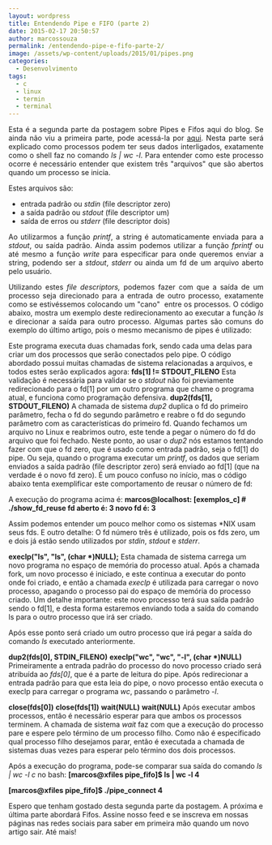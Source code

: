 ```yaml
---
layout: wordpress
title: Entendendo Pipe e FIFO (parte 2)
date: 2015-02-17 20:50:57
author: marcossouza
permalink: /entendendo-pipe-e-fifo-parte-2/
image: /assets/wp-content/uploads/2015/01/pipes.png
categories:
  - Desenvolvimento
tags:
  - c
  - linux
  - termin
  - terminal
---
```


<p style="text-align: justify;">Esta é a segunda parte da postagem sobre Pipes e Fifos aqui do blog. Se ainda não viu a primeira parte, pode acessá-la por <a title="Entendendo Pipes e FIFOs (parte 1)" href="/2015/01/22/entendendo-pipe-e-fifo-parte-1/" target="_blank">aqui</a>. Nesta parte será explicado como processos podem ter seus dados interligados, exatamente como o shell faz no comando <em>ls | wc -l</em>. Para entender como este processo ocorre é necessário entender que existem três "arquivos" que são abertos quando um processo se inicia.</p>
Estes arquivos são:
<ul>
	<li>entrada padrão ou <em>stdin</em> (file descriptor zero)</li>
	<li>a saída padrão ou <em>stdout</em> (file descriptor um)</li>
	<li>saída de erros ou <em>stderr</em> (file descriptor dois)</li>
</ul>
<p style="text-align: justify;">Ao utilizarmos a função <em>printf</em>, a string é automaticamente enviada para a <em>stdout</em>, ou saída padrão. Ainda assim podemos utilizar a função <em>fprintf </em>ou até mesmo a função <em>write</em> para especificar para onde queremos enviar a string, podendo ser a <em>stdout</em>, <em>stderr</em> ou ainda um fd de um arquivo aberto pelo usuário.</p>
<p style="text-align: justify;">Utilizando estes <em>file descriptors,</em> podemos fazer com que a saída de um processo seja direcionado para a entrada de outro processo, exatamente como se estivéssemos colocando um "cano"  entre os processos. O código abaixo, mostra um exemplo deste redirecionamento ao executar a função <em>ls</em> e direcionar a saída para outro processo. Algumas partes são comuns do exemplo do último artigo, pois o mesmo mecanismo de pipes é utilizado:</p>
<script src="//gistfy-app.herokuapp.com/github/ButecoOpenSource/exemplos/pipe_fifo/pipe_connect.c" type="text/javascript"></script>Este programa executa duas chamadas fork, sendo cada uma delas para criar um dos processos que serão conectados pelo pipe. O código abordado possui muitas chamadas de sistema relacionadas a arquivos, e todos estes serão explicados agora: <strong>fds[1] != STDOUT_FILENO</strong> Esta validação é necessária para validar se o <em>stdout</em> não foi previamente redirecionado para o fd[1] por um outro programa que chame o programa atual, e funciona como programação defensiva. <strong>dup2(fds[1], STDOUT_FILENO)</strong> A chamada de sistema <em>dup2</em> duplica o fd do primeiro parâmetro, fecha o fd do segundo parâmetro e reabre o fd do segundo parâmetro com as características do primeiro fd. Quando fechamos um arquivo no Linux e reabrimos outro, este tende a pegar o número do fd do arquivo que foi fechado. Neste ponto, ao usar o <em>dup2</em> nós estamos tentando fazer com que o fd zero, que é usado como entrada padrão, seja o fd[1] do pipe. Ou seja, quando o programa executar um <em>printf</em>, os dados que seriam enviados a saída padrão (file descriptor zero) será enviado ao fd[1] (que na verdade é o novo fd zero). É um pouco confuso no início, mas o código abaixo tenta exemplificar este comportamento de reusar o número de fd:<script src="//gistfy-app.herokuapp.com/github/ButecoOpenSource/exemplos/exemplos_c/show_fd_reuse.c" type="text/javascript"></script>

A execução do programa acima é:
<strong>marcos@localhost: [exemplos_c] # ./show_fd_reuse
fd aberto é: 3
novo fd é: 3
</strong>

Assim podemos entender um pouco melhor como os sistemas *NIX usam seus fds. E outro detalhe: O fd número três é utilizado, pois os fds zero, um e dois já estão sendo utilizados por <em>stdin</em>, <em>stdout</em> e <em>stderr</em>.

<strong>execlp("ls", "ls", (char *)NULL);</strong>
Esta chamada de sistema carrega um novo programa no espaço de memória do processo atual. Após a chamada fork, um novo processo é iniciado, e este continua a executar do ponto onde foi criado, e então a chamada <em>execlp</em> é utilizada para carregar o novo processo, apagando o processo pai do espaço de memória do processo criado. Um detalhe importante: este novo processo terá sua saída padrão sendo o fd[1], e desta forma estaremos enviando toda a saída do comando ls para o outro processo que irá ser criado.

Após esse ponto será criado um outro processo que irá pegar a saída do comando <em>ls</em> executado anteriormente.

<strong>dup2(fds[0], STDIN_FILENO)</strong>
<strong>execlp("wc", "wc", "-l", (char *)NULL)</strong>
Primeiramente a entrada padrão do processo do novo processo criado será atribuída ao <em>fds[0]</em>, que é a parte de leitura do pipe. Após redirecionar a entrada padrão para que esta leia do pipe, o novo processo então executa o execlp para carregar o programa <em>wc</em>, passando o parâmetro <em>-l</em>.

<strong>close(fds[0])</strong>
<strong>close(fds[1])</strong>
<strong>wait(NULL)</strong>
<strong>wait(NULL)</strong>
Após executar ambos processos, então é necessário esperar para que ambos os processos terminem. A chamada de sistema <em>wait</em> faz com que a execução do processo pare e espere pelo término de um processo filho. Como não é especificado qual processo filho desejamos parar, então é executada a chamada de sistemas duas vezes para esperar pelo término dos dois processos.

Após a execução do programa, pode-se comparar sua saída do comando <em>ls | wc -l c</em> no bash:
<strong>[marcos@xfiles pipe_fifo]$ ls | wc -l
4</strong>

<strong>[marcos@xfiles pipe_fifo]$ ./pipe_connect
4</strong>

Espero que tenham gostado desta segunda parte da postagem. A próxima e última parte abordará Fifos. Assine nosso feed e se inscreva em nossas páginas nas redes sociais para saber em primeira mão quando um novo artigo sair. Até mais!